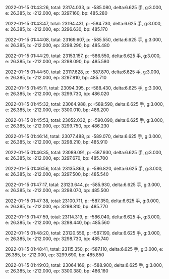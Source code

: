 2022-01-15 01:43:26, total: 23174.033, p: -585.080, delta:6.625 手, g:3.000, e: 26.385, b: -212.000, ep: 3297.160, bp: 485.280

2022-01-15 01:43:47, total: 23194.431, p: -584.730, delta:6.625 手, g:3.000, e: 26.385, b: -212.000, ep: 3296.630, bp: 485.170

2022-01-15 01:44:08, total: 23169.607, p: -585.550, delta:6.625 手, g:3.000, e: 26.385, b: -212.000, ep: 3298.290, bp: 485.480

2022-01-15 01:44:29, total: 23153.157, p: -586.550, delta:6.625 手, g:3.000, e: 26.385, b: -212.000, ep: 3298.090, bp: 485.580

2022-01-15 01:44:50, total: 23117.628, p: -587.870, delta:6.625 手, g:3.000, e: 26.385, b: -212.000, ep: 3297.810, bp: 485.710

2022-01-15 01:45:11, total: 23094.395, p: -588.430, delta:6.625 手, g:3.000, e: 26.385, b: -212.000, ep: 3299.730, bp: 486.020

2022-01-15 01:45:32, total: 23064.988, p: -589.590, delta:6.625 手, g:3.000, e: 26.385, b: -212.000, ep: 3300.010, bp: 486.200

2022-01-15 01:45:53, total: 23052.032, p: -590.090, delta:6.625 手, g:3.000, e: 26.385, b: -212.000, ep: 3299.750, bp: 486.230

2022-01-15 01:46:14, total: 23077.488, p: -589.070, delta:6.625 手, g:3.000, e: 26.385, b: -212.000, ep: 3298.210, bp: 485.910

2022-01-15 01:46:35, total: 23089.091, p: -587.930, delta:6.625 手, g:3.000, e: 26.385, b: -212.000, ep: 3297.670, bp: 485.700

2022-01-15 01:46:56, total: 23135.863, p: -586.820, delta:6.625 手, g:3.000, e: 26.385, b: -212.000, ep: 3297.500, bp: 485.540

2022-01-15 01:47:17, total: 23123.644, p: -585.930, delta:6.625 手, g:3.000, e: 26.385, b: -212.000, ep: 3298.070, bp: 485.500

2022-01-15 01:47:38, total: 23100.711, p: -587.350, delta:6.625 手, g:3.000, e: 26.385, b: -212.000, ep: 3298.810, bp: 485.770

2022-01-15 01:47:59, total: 23114.319, p: -586.040, delta:6.625 手, g:3.000, e: 26.385, b: -212.000, ep: 3298.440, bp: 485.560

2022-01-15 01:48:20, total: 23120.556, p: -587.190, delta:6.625 手, g:3.000, e: 26.385, b: -212.000, ep: 3298.730, bp: 485.740

2022-01-15 01:48:41, total: 23115.350, p: -587.110, delta:6.625 手, g:3.000, e: 26.385, b: -212.000, ep: 3299.690, bp: 485.850

2022-01-15 01:49:03, total: 23064.169, p: -588.900, delta:6.625 手, g:3.000, e: 26.385, b: -212.000, ep: 3300.380, bp: 486.160